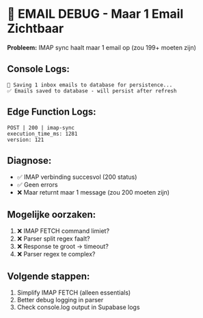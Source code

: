 # 🐛 EMAIL DEBUG - Maar 1 Email Zichtbaar

**Probleem:** IMAP sync haalt maar 1 email op (zou 199+ moeten zijn)

## Console Logs:
```
💾 Saving 1 inbox emails to database for persistence...
✅ Emails saved to database - will persist after refresh
```

## Edge Function Logs:
```
POST | 200 | imap-sync
execution_time_ms: 1281
version: 121
```

## Diagnose:
- ✅ IMAP verbinding succesvol (200 status)
- ✅ Geen errors
- ❌ Maar returnt maar 1 message (zou 200 moeten zijn)

## Mogelijke oorzaken:
1. ❌ IMAP FETCH command limiet?
2. ❌ Parser split regex faalt?
3. ❌ Response te groot → timeout?
4. ❌ Parser regex te complex?

## Volgende stappen:
1. Simplify IMAP FETCH (alleen essentials)
2. Better debug logging in parser
3. Check console.log output in Supabase logs
